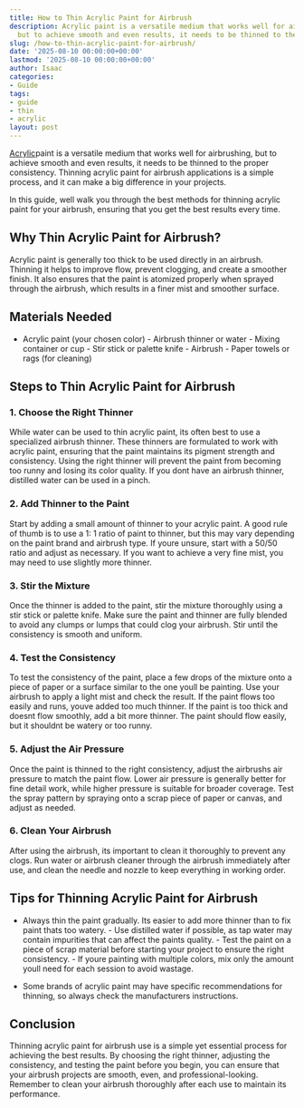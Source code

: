 ```yaml
---
title: How to Thin Acrylic Paint for Airbrush
description: Acrylic paint is a versatile medium that works well for airbrushing,
  but to achieve smooth and even results, it needs to be thinned to the proper consistency.
slug: /how-to-thin-acrylic-paint-for-airbrush/
date: '2025-08-10 00:00:00+00:00'
lastmod: '2025-08-10 00:00:00+00:00'
author: Isaac
categories:
- Guide
tags:
- guide
- thin
- acrylic
layout: post
---
```

[Acrylic](https://pestpolicy.com/best-acrylic-paint-for-wood/)paint is a versatile medium that works well for airbrushing, but to achieve smooth and even results, it needs to be thinned to the proper consistency. Thinning acrylic paint for airbrush applications is a simple process, and it can make a big difference in your projects.

In this guide, well walk you through the best methods for thinning acrylic paint for your airbrush, ensuring that you get the best results every time.

##  Why Thin Acrylic Paint for Airbrush?

Acrylic paint is generally too thick to be used directly in an airbrush. Thinning it helps to improve flow, prevent clogging, and create a smoother finish. It also ensures that the paint is atomized properly when sprayed through the airbrush, which results in a finer mist and smoother surface.

##  Materials Needed

- Acrylic paint (your chosen color) - Airbrush thinner or water - Mixing container or cup - Stir stick or palette knife - Airbrush - Paper towels or rags (for cleaning)

##  Steps to Thin Acrylic Paint for Airbrush

###  1. Choose the Right Thinner

While water can be used to thin acrylic paint, its often best to use a specialized airbrush thinner. These thinners are formulated to work with acrylic paint, ensuring that the paint maintains its pigment strength and consistency. Using the right thinner will prevent the paint from becoming too runny and losing its color quality. If you dont have an airbrush thinner, distilled water can be used in a pinch.

###  2. Add Thinner to the Paint

Start by adding a small amount of thinner to your acrylic paint. A good rule of thumb is to use a 1: 1 ratio of paint to thinner, but this may vary depending on the paint brand and airbrush type. If youre unsure, start with a 50/50 ratio and adjust as necessary. If you want to achieve a very fine mist, you may need to use slightly more thinner.

###  3. Stir the Mixture

Once the thinner is added to the paint, stir the mixture thoroughly using a stir stick or palette knife. Make sure the paint and thinner are fully blended to avoid any clumps or lumps that could clog your airbrush. Stir until the consistency is smooth and uniform.

###  4. Test the Consistency

To test the consistency of the paint, place a few drops of the mixture onto a piece of paper or a surface similar to the one youll be painting. Use your airbrush to apply a light mist and check the result. If the paint flows too easily and runs, youve added too much thinner. If the paint is too thick and doesnt flow smoothly, add a bit more thinner. The paint should flow easily, but it shouldnt be watery or too runny.

###  5. Adjust the Air Pressure

Once the paint is thinned to the right consistency, adjust the airbrushs air pressure to match the paint flow. Lower air pressure is generally better for fine detail work, while higher pressure is suitable for broader coverage. Test the spray pattern by spraying onto a scrap piece of paper or canvas, and adjust as needed.

###  6. Clean Your Airbrush

After using the airbrush, its important to clean it thoroughly to prevent any clogs. Run water or airbrush cleaner through the airbrush immediately after use, and clean the needle and nozzle to keep everything in working order.

##  Tips for Thinning Acrylic Paint for Airbrush

- Always thin the paint gradually. Its easier to add more thinner than to fix paint thats too watery. - Use distilled water if possible, as tap water may contain impurities that can affect the paints quality. - Test the paint on a piece of scrap material before starting your project to ensure the right consistency. - If youre painting with multiple colors, mix only the amount youll need for each session to avoid wastage.

- Some brands of acrylic paint may have specific recommendations for thinning, so always check the manufacturers instructions.

##  Conclusion

Thinning acrylic paint for airbrush use is a simple yet essential process for achieving the best results. By choosing the right thinner, adjusting the consistency, and testing the paint before you begin, you can ensure that your airbrush projects are smooth, even, and professional-looking. Remember to clean your airbrush thoroughly after each use to maintain its performance.
